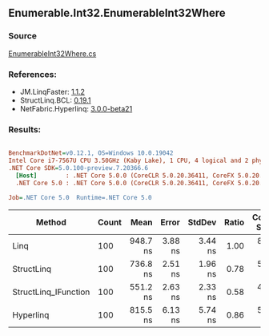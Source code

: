 ﻿## Enumerable.Int32.EnumerableInt32Where

### Source
[EnumerableInt32Where.cs](../LinqBenchmarks/Enumerable/Int32/EnumerableInt32Where.cs)

### References:
- JM.LinqFaster: [1.1.2](https://www.nuget.org/packages/JM.LinqFaster/1.1.2)
- StructLinq.BCL: [0.19.1](https://www.nuget.org/packages/StructLinq.BCL/0.19.1)
- NetFabric.Hyperlinq: [3.0.0-beta21](https://www.nuget.org/packages/NetFabric.Hyperlinq/3.0.0-beta21)

### Results:
``` ini

BenchmarkDotNet=v0.12.1, OS=Windows 10.0.19042
Intel Core i7-7567U CPU 3.50GHz (Kaby Lake), 1 CPU, 4 logical and 2 physical cores
.NET Core SDK=5.0.100-preview.7.20366.6
  [Host]        : .NET Core 5.0.0 (CoreCLR 5.0.20.36411, CoreFX 5.0.20.36411), X64 RyuJIT
  .NET Core 5.0 : .NET Core 5.0.0 (CoreCLR 5.0.20.36411, CoreFX 5.0.20.36411), X64 RyuJIT

Job=.NET Core 5.0  Runtime=.NET Core 5.0  

```
|               Method | Count |     Mean |   Error |  StdDev | Ratio | Code Size |  Gen 0 | Gen 1 | Gen 2 | Allocated | CacheMisses/Op | BranchMispredictions/Op |
|--------------------- |------ |---------:|--------:|--------:|------:|----------:|-------:|------:|------:|----------:|---------------:|------------------------:|
|                 Linq |   100 | 948.7 ns | 3.88 ns | 3.44 ns |  1.00 |     887 B | 0.0458 |     - |     - |      96 B |              1 |                       1 |
|           StructLinq |   100 | 736.8 ns | 2.51 ns | 1.96 ns |  0.78 |     501 B | 0.0191 |     - |     - |      40 B |              1 |                       1 |
| StructLinq_IFunction |   100 | 551.2 ns | 2.63 ns | 2.33 ns |  0.58 |     467 B | 0.0191 |     - |     - |      40 B |              1 |                       1 |
|            Hyperlinq |   100 | 815.5 ns | 6.13 ns | 5.74 ns |  0.86 |     553 B | 0.0191 |     - |     - |      40 B |              1 |                       1 |
